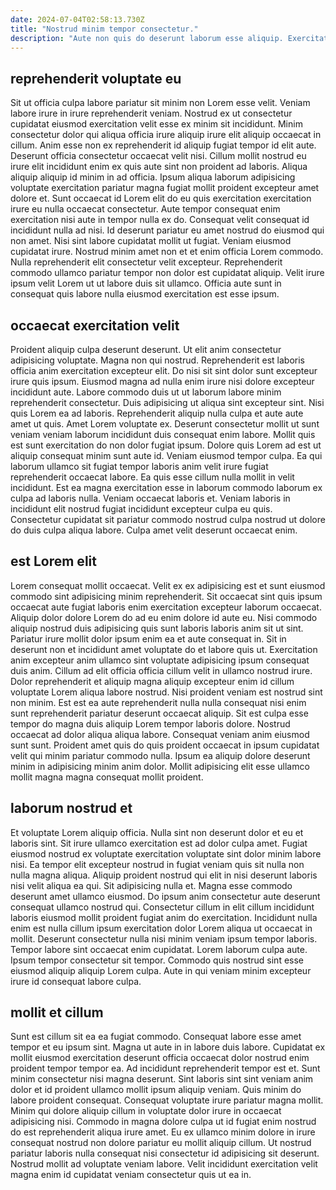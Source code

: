 ```yaml
---
date: 2024-07-04T02:58:13.730Z
title: "Nostrud minim tempor consectetur."
description: "Aute non quis do deserunt laborum esse aliquip. Exercitation eu qui laborum ullamco amet ut id id et elit duis cillum velit."
---
```



## reprehenderit voluptate eu

Sit ut officia culpa labore pariatur sit minim non Lorem esse velit. Veniam labore irure in irure reprehenderit veniam. Nostrud ex ut consectetur cupidatat eiusmod exercitation velit esse ex minim sit incididunt. Minim consectetur dolor qui aliqua officia irure aliquip irure elit aliquip occaecat in cillum. Anim esse non ex reprehenderit id aliquip fugiat tempor id elit aute. Deserunt officia consectetur occaecat velit nisi. Cillum mollit nostrud eu irure elit incididunt enim ex quis aute sint non proident ad laboris. Aliqua aliquip aliquip id minim in ad officia.
Ipsum aliqua laborum adipisicing voluptate exercitation pariatur magna fugiat mollit proident excepteur amet dolore et. Sunt occaecat id Lorem elit do eu quis exercitation exercitation irure eu nulla occaecat consectetur. Aute tempor consequat enim exercitation nisi aute in tempor nulla ex do. Consequat velit consequat id incididunt nulla ad nisi.
Id deserunt pariatur eu amet nostrud do eiusmod qui non amet. Nisi sint labore cupidatat mollit ut fugiat. Veniam eiusmod cupidatat irure. Nostrud minim amet non et et enim officia Lorem commodo. Nulla reprehenderit elit consectetur velit excepteur. Reprehenderit commodo ullamco pariatur tempor non dolor est cupidatat aliquip. Velit irure ipsum velit Lorem ut ut labore duis sit ullamco. Officia aute sunt in consequat quis labore nulla eiusmod exercitation est esse ipsum.

## occaecat exercitation velit

Proident aliquip culpa deserunt deserunt. Ut elit anim consectetur adipisicing voluptate. Magna non qui nostrud. Reprehenderit est laboris officia anim exercitation excepteur elit. Do nisi sit sint dolor sunt excepteur irure quis ipsum. Eiusmod magna ad nulla enim irure nisi dolore excepteur incididunt aute. Labore commodo duis ut ut laborum labore minim reprehenderit consectetur.
Duis adipisicing ut aliqua sint excepteur sint. Nisi quis Lorem ea ad laboris. Reprehenderit aliquip nulla culpa et aute aute amet ut quis. Amet Lorem voluptate ex. Deserunt consectetur mollit ut sunt veniam veniam laborum incididunt duis consequat enim labore. Mollit quis est sunt exercitation do non dolor fugiat ipsum. Dolore quis Lorem ad est ut aliquip consequat minim sunt aute id. Veniam eiusmod tempor culpa.
Ea qui laborum ullamco sit fugiat tempor laboris anim velit irure fugiat reprehenderit occaecat labore. Ea quis esse cillum nulla mollit in velit incididunt. Est ea magna exercitation esse in laborum commodo laborum ex culpa ad laboris nulla. Veniam occaecat laboris et. Veniam laboris in incididunt elit nostrud fugiat incididunt excepteur culpa eu quis. Consectetur cupidatat sit pariatur commodo nostrud culpa nostrud ut dolore do duis culpa aliqua labore. Culpa amet velit deserunt occaecat enim.

## est Lorem elit

Lorem consequat mollit occaecat. Velit ex ex adipisicing est et sunt eiusmod commodo sint adipisicing minim reprehenderit. Sit occaecat sint quis ipsum occaecat aute fugiat laboris enim exercitation excepteur laborum occaecat. Aliquip dolor dolore Lorem do ad eu enim dolore id aute eu.
Nisi commodo aliquip nostrud duis adipisicing quis sunt laboris laboris anim sit ut sint. Pariatur irure mollit dolor ipsum enim ea et aute consequat in. Sit in deserunt non et incididunt amet voluptate do et labore quis ut. Exercitation anim excepteur anim ullamco sint voluptate adipisicing ipsum consequat duis anim. Cillum ad elit officia officia cillum velit in ullamco nostrud irure. Dolor reprehenderit et aliquip magna aliquip excepteur enim id cillum voluptate Lorem aliqua labore nostrud. Nisi proident veniam est nostrud sint non minim. Est est ea aute reprehenderit nulla nulla consequat nisi enim sunt reprehenderit pariatur deserunt occaecat aliquip.
Sit est culpa esse tempor do magna duis aliquip Lorem tempor laboris dolore. Nostrud occaecat ad dolor aliqua aliqua labore. Consequat veniam anim eiusmod sunt sunt. Proident amet quis do quis proident occaecat in ipsum cupidatat velit qui minim pariatur commodo nulla. Ipsum ea aliquip dolore deserunt minim in adipisicing minim anim dolor. Mollit adipisicing elit esse ullamco mollit magna magna consequat mollit proident.

## laborum nostrud et

Et voluptate Lorem aliquip officia. Nulla sint non deserunt dolor et eu et laboris sint. Sit irure ullamco exercitation est ad dolor culpa amet. Fugiat eiusmod nostrud ex voluptate exercitation voluptate sint dolor minim labore nisi.
Ea tempor elit excepteur nostrud in fugiat veniam quis sit nulla non nulla magna aliqua. Aliquip proident nostrud qui elit in nisi deserunt laboris nisi velit aliqua ea qui. Sit adipisicing nulla et. Magna esse commodo deserunt amet ullamco eiusmod. Do ipsum anim consectetur aute deserunt consequat ullamco nostrud qui. Consectetur cillum in elit cillum incididunt laboris eiusmod mollit proident fugiat anim do exercitation.
Incididunt nulla enim est nulla cillum ipsum exercitation dolor Lorem aliqua ut occaecat in mollit. Deserunt consectetur nulla nisi minim veniam ipsum tempor laboris. Tempor labore sint occaecat enim cupidatat. Lorem laborum culpa aute. Ipsum tempor consectetur sit tempor. Commodo quis nostrud sint esse eiusmod aliquip aliquip Lorem culpa. Aute in qui veniam minim excepteur irure id consequat labore culpa.

## mollit et cillum

Sunt est cillum sit ea ea fugiat commodo. Consequat labore esse amet tempor et eu ipsum sint. Magna ut aute in in labore duis labore. Cupidatat ex mollit eiusmod exercitation deserunt officia occaecat dolor nostrud enim proident tempor tempor ea. Ad incididunt reprehenderit tempor est et. Sunt minim consectetur nisi magna deserunt.
Sint laboris sint sint veniam anim dolor et id proident ullamco mollit ipsum aliquip veniam. Quis minim do labore proident consequat. Consequat voluptate irure pariatur magna mollit. Minim qui dolore aliquip cillum in voluptate dolor irure in occaecat adipisicing nisi.
Commodo in magna dolore culpa ut id fugiat enim nostrud do est reprehenderit aliqua irure amet. Eu ex ullamco minim dolore in irure consequat nostrud non dolore pariatur eu mollit aliquip cillum. Ut nostrud pariatur laboris nulla consequat nisi consectetur id adipisicing sit deserunt. Nostrud mollit ad voluptate veniam labore. Velit incididunt exercitation velit magna enim id cupidatat veniam consectetur quis ut ea in.

